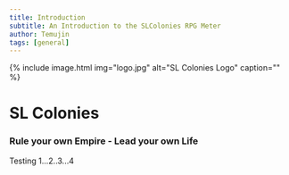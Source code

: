 ```yaml
---
title: Introduction
subtitle: An Introduction to the SLColonies RPG Meter
author: Temujin
tags: [general]
---
```


{% include image.html img="logo.jpg" alt="SL Colonies Logo" caption="" %}
# SL Colonies
### Rule your own Empire - Lead your own Life

Testing 1...2..3...4



